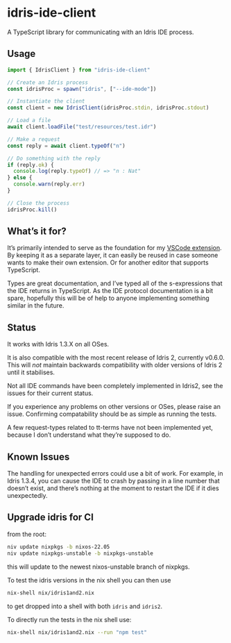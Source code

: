 # idris-ide-client
A TypeScript library for communicating with an Idris IDE process.

## Usage
```typescript
import { IdrisClient } from "idris-ide-client"

// Create an Idris process
const idrisProc = spawn("idris", ["--ide-mode"])

// Instantiate the client
const client = new IdrisClient(idrisProc.stdin, idrisProc.stdout)

// Load a file
await client.loadFile("test/resources/test.idr")

// Make a request
const reply = await client.typeOf("n")

// Do something with the reply
if (reply.ok) {
  console.log(reply.typeOf) // => "n : Nat"
} else {
  console.warn(reply.err)
}

// Close the process
idrisProc.kill()
```

## What’s it for?
It’s primarily intended to serve as the foundation for my [VSCode extension](https://github.com/meraymond2/idris-vscode). By keeping it as a separate layer, it can easily be reused in case someone wants to make their own extension. Or for another editor that supports TypeScript.

Types are great documentation, and I’ve typed all of the s-expressions that the IDE returns in TypeScript. As the IDE protocol documentation is a bit spare, hopefully this will be of help to anyone implementing something similar in the future.

## Status
It works with Idris 1.3.X on all OSes.

It is also compatible with the most recent release of Idris 2, currently v0.6.0. This will _not_ maintain backwards compatibility with older versions of Idris 2 until it stabilises.

Not all IDE commands have been completely implemented in Idris2, see the issues for their current status.

If you experience any problems on other versions or OSes, please raise an issue. Confirming compatability should be as simple as running the tests.

A few request-types related to tt-terms have not been implemented yet, because I don’t understand what they’re supposed to do.

## Known Issues
The handling for unexpected errors could use a bit of work. For example, in Idris 1.3.4, you can cause the IDE to crash by passing in a line number that doesn’t exist, and there’s nothing at the moment to restart the IDE if it dies unexpectedly.

## Upgrade idris for CI

from the root:
```sh
niv update nixpkgs -b nixos-22.05
niv update nixpkgs-unstable -b nixpkgs-unstable
```
this will update to the newest nixos-unstable branch of nixpkgs.

To test the idris versions in the nix shell you can then use
```sh
nix-shell nix/idris1and2.nix
```
to get dropped into a shell with both `idris` and `idris2`.

To directly run the tests in the nix shell use:
```sh
nix-shell nix/idris1and2.nix --run "npm test"
```
